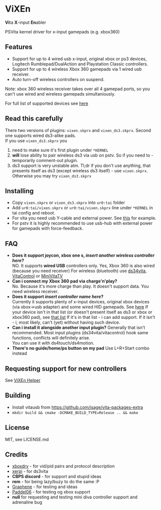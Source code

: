 # ViXEn
**Vi**ta **X**-input **En**abler

PSVita kernel driver for x-input gamepads (e.g. xbox360)

## Features

* Support for up to 4 wired usb x-input, original xbox or ps3 devices, Logitech Rumblepad/DualAction and Playstation Classic controllers.
* Support for up to 4 wireless Xbox 360 gamepads via 1 wired usb receiver.
* Auto turn-off wireless controllers on suspend.

Note: xbox 360 wireless receiver takes over all 4 gamepad ports, so you can't use wired and wireless gamepads simultaniously.

For full list of supported devices see [here](src/devicelist.c)

## Read this carefully
There two versions of plugins: `vixen.skprx` and `vixen_ds3.skprx`. Second one supports wired ds3-alike pads.  
If you use `vixen_ds3.skprx` you
1. need to make sure it's first plugin under `*KERNEL`
2. **will** lose ability to pair wireless ds3 via usb on pstv. So if you need to - temporarily comment-out plugin.
3. ds3 support is very unstable atm.
Tl;dr if you don't use anything, that presents itself as ds3 (except wireless ds3 itself) - use `vixen.skprx`. Otherwise you may try `vixen_ds3.skprx`

## Installing
* Copy `vixen.skprx` or `vixen_ds3.skprx` into `ur0:tai` folder
* Add `ur0:tai/vixen.skprx` or `ur0:tai/vixen.skprx` line under `*KERNEL` in tai config and reboot.
* For vita you need usb Y-cable and external power. See [this](https://github.com/isage/vita-usb-ether#hardware) for example.
* For pstv it is highly recommended to use usb-hub with external power for gamepads with force-feedback.

## FAQ
* **Does it support joycon, xbox one s, _insert another wireless controller here_?**  
  NO. It supports **wired USB** controllers only. Yes, Xbox 360 is also wired (because you need receiver)
  For wireless (bluetooth) use [ds34vita](https://github.com/MERLev/ds34vita), [VitaControl](https://github.com/Hydr8gon/VitaControl) or [MiniVitaTV](https://github.com/TheOfficialFloW/MiniVitaTV)
* **Can i connect my Xbox 360 pad via charge'n'play?**  
  No. Because it's more charge than play. It doesn't support data. You need wireless receiver.
* **Does it support _insert controller name here_?**  
  Currently it supports plenty of x-input devices, original xbox devices (via xbox->usb adapter) and some wired HID gamepads. See [here](src/devicelist.c)
  If your device isn't in that list (or doesn't present itself as ds3 or xbox or xbox360 pad), see [that list](https://github.com/xboxdrv/xboxdrv/blob/stable/src/xpad_device.cpp#L29)
  If it's in that list - i can add support. If it isn't - i, most likely, can't (yet) without having such device.
* **Can i install it alongside another input plugin?**
  Generally that isn't recommended. Most input plugins (ds34vita/vitacontrol) hook same functions, conflicts will definitely arise.  
  You can use it with ds4touch/ds4motion.
* **There's no guide/home/ps button on my pad**
  Use L+R+Start combo instead

## Requesting support for new controllers
See [ViXEn Helper](https://github.com/isage/vixen-helper)

## Building

* Install vitausb from https://github.com/isage/vita-packages-extra
* `mkdir build && cmake -DCMAKE_BUILD_TYPE=Release .. && make`

## License

MIT, see LICENSE.md

## Credits

* [xboxdrv](https://github.com/xboxdrv/xboxdrv) - for vid/pid pairs and protocol description
* [xerpi](https://github.com/xerpi) - for ds3vita
* **CBPS discord** - for support and stupid ideas
* **rem** - for being lazy/buzy to do the same :P
* [Graphene](https://github.com/GrapheneCt) - for testing and ideas
* [Paddel06](https://github.com/paddel06) - for testing og xbox support
* **null** for requesting and testing mini diva controller support and adrenaline bug
